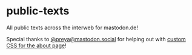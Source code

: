 # public-texts
 All public texts across the interweb for mastodon.de!


Special thanks to [@preya@mastodon.social](https://mastodon.social/@preya) for helping out with [custom CSS for the about page](https://mastodon.de/@preya@mastodon.social/111077139652032018)!
